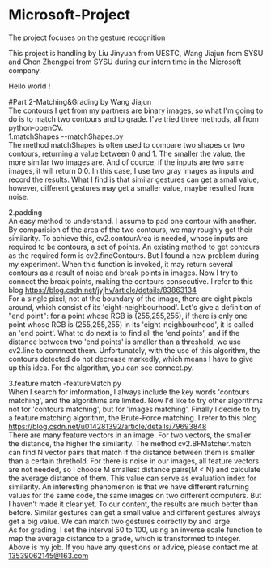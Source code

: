 # Microsoft-Project
The project focuses on the gesture recognition 

This project is handling by Liu Jinyuan from UESTC, Wang Jiajun from SYSU and Chen Zhengpei from SYSU during our intern time in the Microsoft company.

Hello world !

#Part 2-Matching&Grading  by Wang Jiajun  
The contours I get from my partners are binary images, so what I'm going to do is to match two contours and to grade. I've tried three methods, all from python-openCV.  
1.matchShapes --matchShapes.py  
The method matchShapes is often used to compare two shapes or two contours, returning a value between 0 and 1. The smaller the value, the more similar two images are. And of cource, if the inputs are two same images, it will return 0.0. In this case, I use two gray images as inputs and record the results. What I find is that similar gestures can get a small value, however, different gestures may get a smaller value, maybe resulted from noise.  

2.padding  
An easy method to understand. I assume to pad one contour with another. By comparision of the area of the two contours, we may roughly get their similarity. To achieve this, cv2.contourArea is needed, whose inputs are required to be contours, a set of points. An existing method to get contours as the required form is cv2.findContours. But I found a new problem during my experiment. When this function is invoked, it may return several contours as a result of noise and break points in images. Now I try to connect the break points, making the contours consecutive. I refer to this blog https://blog.csdn.net/jyjhv/article/details/83863134  
For a single pixel, not at the boundary of the image, there are eight pixels around, which consist of its 'eight-neighbourhood'. Let's give a definition of "end point": for a point whose RGB is (255,255,255), if there is only one point whose RGB is (255,255,255) in its 'eight-neighbourhood', it is called an 'end point'. What to do next is to find all the 'end points', and if the distance between two 'end points' is smaller than a threshold, we use cv2.line to connnect them. Unfortunately, with the use of this algorithm, the contours detected do not decrease markedly, which means I have to give up this idea. For the algorithm, you can see connect.py.   

3.feature match -featureMatch.py  
When I search for imformation, I always include the key words 'contours matching', and the algorithms are limited. Now I'd like to try other algorithms not for 'contours matching', but for 'images matching'. Finally I decide to try a feature matching algorithm, the Brute-Force matching. I refer to this blog https://blog.csdn.net/u014281392/article/details/79693848  
There are many feature vectors in an image. For two vectors, the smaller the distance, the higher the similarity. The method cv2.BFMatcher.match can find N vector pairs that match if the distance between them is smaller than a certain threthold. For there is noise in our images, all feature vectors are not needed, so I choose M smallest distance pairs(M < N) and calculate the average distance of them. This value can serve as evaluation index for similarity. An interesting phenomenon is that we have different returning values for the same code, the same images on two different computers. But I haven't made it clear yet. To our content, the results are much better than before. Similar gestures can get a small value and different gestures always get a big value. We can match two gestures correctly by and large.  
As for grading, I set the interval 50 to 100, using an inverse scale function to map the average distance to a grade, which is transformed to integer.  
Above is my job. If you have any questions or advice, please contact me at 13539062145@163.com
